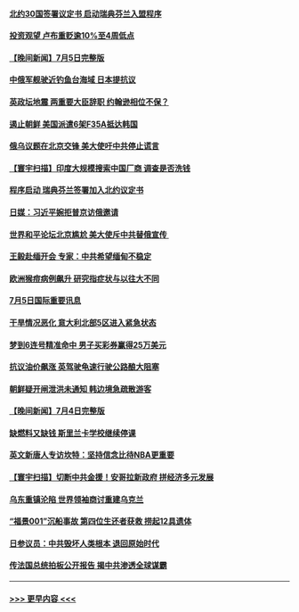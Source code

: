 #### [北约30国签署议定书 启动瑞典芬兰入盟程序](../pages/prog202/a103472439.md?t=07061251) 
#### [投资观望 卢布重贬逾10%至4周低点](../pages/prog202/a103472452.md?t=07061251) 
#### [【晚间新闻】7月5日完整版](../pages/prog202/a103472404.md?t=07061251) 
#### [中俄军舰驶近钓鱼台海域 日本提抗议](../pages/prog202/a103471459.md?t=07061251) 
#### [英政坛地震 两重要大臣辞职 约翰逊相位不保？](../pages/prog202/a103472294.md?t=07061251) 
#### [遏止朝鲜 美国派遣6架F35A抵达韩国](../pages/prog202/a103472296.md?t=07061251) 
#### [俄乌议题在北京交锋 美大使吁中共停止谎言](../pages/prog202/a103472300.md?t=07061251) 
#### [【寰宇扫描】印度大规模搜索中国厂商 调查是否洗钱](../pages/prog202/a103472310.md?t=07061251) 
#### [程序启动 瑞典芬兰签署加入北约议定书](../pages/prog202/a103472129.md?t=07061251) 
#### [日媒：习近平婉拒普京访俄邀请](../pages/prog202/a103471995.md?t=07061251) 
#### [世界和平论坛北京尴尬 美大使斥中共替俄宣传 ](../pages/prog202/a103471898.md?t=07061251) 
#### [王毅赴缅开会 专家：中共希望缅甸不稳定](../pages/prog202/a103471891.md?t=07061251) 
#### [欧洲猴痘病例飙升 研究指症状与以往大不同](../pages/prog202/a103471881.md?t=07061251) 
#### [7月5日国际重要讯息](../pages/prog202/a103471867.md?t=07061251) 
#### [干旱情况恶化 意大利北部5区进入紧急状态](../pages/prog202/a103471847.md?t=07061251) 
#### [梦到6连号精准命中 男子买彩券赢得25万美元](../pages/prog202/a103471834.md?t=07061251) 
#### [抗议油价飙涨 英驾驶龟速行驶公路酿大阻塞](../pages/prog202/a103471808.md?t=07061251) 
#### [朝鲜疑开闸泄洪未通知 韩边境急疏散游客](../pages/prog202/a103471801.md?t=07061251) 
#### [【晚间新闻】7月4日完整版](../pages/prog202/a103471663.md?t=07061251) 
#### [缺燃料又缺钱 斯里兰卡学校继续停课](../pages/prog202/a103471736.md?t=07061251) 
#### [英文新唐人专访坎特：坚持信念比待NBA更重要](../pages/prog202/a103471689.md?t=07061251) 
#### [【寰宇扫描】切断中共金援！安哥拉新政府 拼经济多元发展](../pages/prog202/a103471608.md?t=07061251) 
#### [乌东重镇沦陷 世界领袖商讨重建乌克兰](../pages/prog202/a103471597.md?t=07061251) 
#### [“福景001”沉船事故 第四位生还者获救 捞起12具遗体](../pages/prog202/a103471618.md?t=07061251) 
#### [日参议员：中共毁坏人类根本 退回原始时代](../pages/prog202/a103471454.md?t=07061251) 
#### [传法国总统拍板公开报告 揭中共渗透全球谋霸](../pages/prog202/a103471448.md?t=07061251) 

----
#### [ >>> 更早内容 <<< ](../indexes/prog202-earlier.md)
